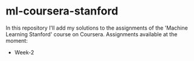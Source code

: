 # ml-coursera-stanford

In this repository I'll add my solutions to the assignments of the 'Machine Learning Stanford' course on Coursera. Assignments available at the moment:
  - Week-2

